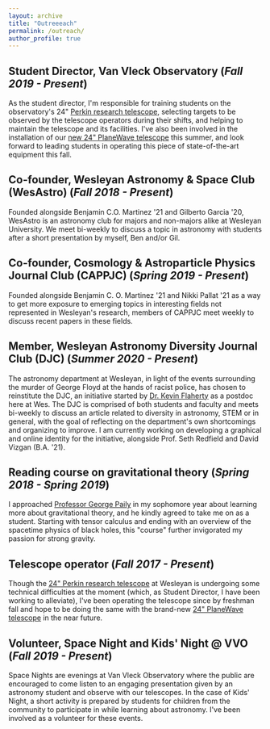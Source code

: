 ```yaml
---
layout: archive
title: "Outreeeach"
permalink: /outreach/
author_profile: true
---
```


## Student Director, Van Vleck Observatory (*Fall 2019 - Present*)

As the student director, I'm responsible for training students on the observatory's 24" [Perkin research telescope](https://www.wesleyan.edu/astro/van-vleck/telescopes.html), selecting targets to be observed by the telescope operators during their shifts, and helping to maintain the telescope and its facilities. I've also been involved in the installation of our [new 24" PlaneWave telescope](https://newsletter.blogs.wesleyan.edu/2020/07/22/new-24-telescope-to-provide-better-research-opportunities-for-astronomy-students-faculty/) this summer, and look forward to leading students in operating this piece of state-of-the-art equipment this fall.

## Co-founder, Wesleyan Astronomy & Space Club (WesAstro) (*Fall 2018 - Present*)

Founded alongside Benjamin C.O. Martinez '21 and Gilberto Garcia '20, WesAstro is an astronomy club for majors and non-majors alike at Wesleyan University. We meet bi-weekly to discuss a topic in astronomy with students after a short presentation by myself, Ben and/or Gil.

## Co-founder, Cosmology & Astroparticle Physics Journal Club (CAPPJC) (*Spring 2019 - Present*)

Founded alongside Benjamin C. O. Martinez '21 and Nikki Pallat '21 as a way to get more exposure to emerging topics in interesting fields not represented in Wesleyan's research, members of CAPPJC meet weekly to discuss recent papers in these fields.

## Member, Wesleyan Astronomy Diversity Journal Club (DJC) (*Summer 2020 - Present*)

The astronomy department at Wesleyan, in light of the events surrounding the murder of George Floyd at the hands of racist police, has chosen to reinstitute the DJC, an initiative started by [Dr. Kevin Flaherty](https://kevinflaherty.weebly.com/) as a postdoc here at Wes. The DJC is comprised of both students and faculty and meets bi-weekly to discuss an article related to diversity in astronomy, STEM or in general, with the goal of reflecting on the department's own shortcomings and organizing to improve. I am currently working on developing a graphical and online identity for the initiative, alongside Prof. Seth Redfield and David Vizgan (B.A. '21).

## Reading course on gravitational theory (*Spring 2018 - Spring 2019*)

I approached [Professor George Paily](http://gmpailyteaching.weebly.com/) in my sophomore year about learning more about gravitational theory, and he kindly agreed to take me on as a student. Starting with tensor calculus and ending with an overview of the spacetime physics of black holes, this "course" further invigorated my passion for strong gravity.

## Telescope operator (*Fall 2017 - Present*)

Though the [24" Perkin research telescope](https://www.wesleyan.edu/astro/van-vleck/telescopes.html#24inch) at Wesleyan is undergoing some technical difficulties at the moment (which, as Student Director, I have been working to alleviate), I've been operating the telescope since by freshman fall and hope to be doing the same with the brand-new [24" PlaneWave telescope](https://newsletter.blogs.wesleyan.edu/2020/07/22/new-24-telescope-to-provide-better-research-opportunities-for-astronomy-students-faculty/) in the near future.

## Volunteer, Space Night and Kids' Night @ VVO (*Fall 2019 - Present*)

Space Nights are evenings at Van Vleck Observatory where the public are encouraged to come listen to an engaging presentation given by an astronomy student and observe with our telescopes. In the case of Kids' Night, a short activity is prepared by students for children from the community to participate in while learning about astronomy. I've been involved as a volunteer for these events.

